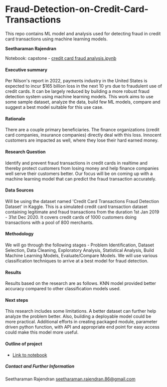 # Fraud-Detection-on-Credit-Card-Transactions
This repo contains ML model and analysis used for detecting fraud in credit card transactions using machine learning models.

**Seetharaman Rajendran**

Notebook: capstone - [credit card fraud analysis.ipynb](https://github.com/seetharamanr86/Fraud-Detection-on-Credit-Card-Transactions/blob/main/capstone%20-%20credit%20card%20fraud%20analysis.ipynb)

#### Executive summary
Per Nilson's report in 2022, payments industry in the United States is expected to incur $165 billion loss in the next 10 yrs due to fraudulent use of credit cards.
It can be largely reduced by building a more robust fraud detection system using machine learning models. 
This work aims to use some sample dataset, analyze the data, build few ML models, compare and suggest a best model suitable for this use case.

#### Rationale
There are a couple primary beneficiaries. The finance organizations (credit card companies, insurance companies) directly deal with this loss.
Innocent customers are impacted as well, where they lose their hard earned money.

#### Research Question
Identify and prevent fraud transactions in credit cards in realtime and thereby protect customers from losing money and help finance companies well serve their customers better.
Our focus will be on coming up with a machine learning model that can predict the fraud transaction accurately.

#### Data Sources
Will be using the dataset named 'Credit Card Transactions Fraud Detection Dataset' in Kaggle.
This is a simulated credit card transaction dataset containing legitimate and fraud transactions from the duration 1st Jan 2019 - 31st Dec 2020. 
It covers credit cards of 1000 customers doing transactions with a pool of 800 merchants.

#### Methodology
We will go through the following stages - Problem Identification, Dataset Selection, Data Cleaning, Exploratory Analysis, Statistical Analysis, Build Machine Learning Models, Evaluate/Compare Models.
We will use various classification techniques to arrive at a best model for fraud detection.

#### Results
Results based on the research are as follows.
KNN model provided better accuracy compared to other classification models used.

#### Next steps
This research includes some limitations. A better dataset can further help analyze the problem better.
Also, building a deployable model could be more practical. Additional efforts in creating packaged module,
parameter driven python function, with API and appropriate end point for easy access could make this model more useful.

#### Outline of project
- [Link to notebook]()

##### Contact and Further Information
Seetharaman Rajendran
seetharaman.rajendran.86@gmail.com
